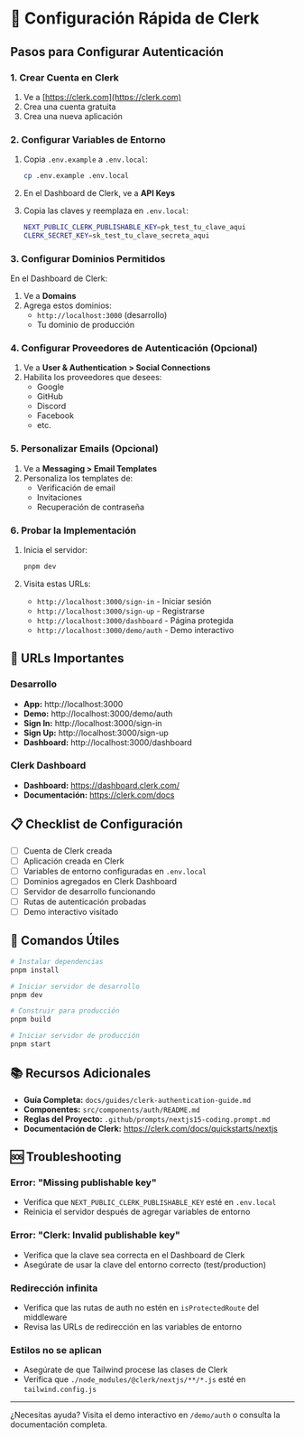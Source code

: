 # 🚀 Configuración Rápida de Clerk

## Pasos para Configurar Autenticación

### 1. Crear Cuenta en Clerk
1. Ve a [https://clerk.com](https://clerk.com)
2. Crea una cuenta gratuita
3. Crea una nueva aplicación

### 2. Configurar Variables de Entorno
1. Copia `.env.example` a `.env.local`:
   ```bash
   cp .env.example .env.local
   ```

2. En el Dashboard de Clerk, ve a **API Keys**
3. Copia las claves y reemplaza en `.env.local`:
   ```bash
   NEXT_PUBLIC_CLERK_PUBLISHABLE_KEY=pk_test_tu_clave_aqui
   CLERK_SECRET_KEY=sk_test_tu_clave_secreta_aqui
   ```

### 3. Configurar Dominios Permitidos
En el Dashboard de Clerk:
1. Ve a **Domains**
2. Agrega estos dominios:
   - `http://localhost:3000` (desarrollo)
   - Tu dominio de producción

### 4. Configurar Proveedores de Autenticación (Opcional)
1. Ve a **User & Authentication > Social Connections**
2. Habilita los proveedores que desees:
   - Google
   - GitHub
   - Discord
   - Facebook
   - etc.

### 5. Personalizar Emails (Opcional)
1. Ve a **Messaging > Email Templates**
2. Personaliza los templates de:
   - Verificación de email
   - Invitaciones
   - Recuperación de contraseña

### 6. Probar la Implementación
1. Inicia el servidor:
   ```bash
   pnpm dev
   ```

2. Visita estas URLs:
   - `http://localhost:3000/sign-in` - Iniciar sesión
   - `http://localhost:3000/sign-up` - Registrarse
   - `http://localhost:3000/dashboard` - Página protegida
   - `http://localhost:3000/demo/auth` - Demo interactivo

## 🎯 URLs Importantes

### Desarrollo
- **App:** http://localhost:3000
- **Demo:** http://localhost:3000/demo/auth
- **Sign In:** http://localhost:3000/sign-in
- **Sign Up:** http://localhost:3000/sign-up
- **Dashboard:** http://localhost:3000/dashboard

### Clerk Dashboard
- **Dashboard:** https://dashboard.clerk.com/
- **Documentación:** https://clerk.com/docs

## 📋 Checklist de Configuración

- [ ] Cuenta de Clerk creada
- [ ] Aplicación creada en Clerk
- [ ] Variables de entorno configuradas en `.env.local`
- [ ] Dominios agregados en Clerk Dashboard
- [ ] Servidor de desarrollo funcionando
- [ ] Rutas de autenticación probadas
- [ ] Demo interactivo visitado

## 🔧 Comandos Útiles

```bash
# Instalar dependencias
pnpm install

# Iniciar servidor de desarrollo
pnpm dev

# Construir para producción
pnpm build

# Iniciar servidor de producción
pnpm start
```

## 📚 Recursos Adicionales

- **Guía Completa:** `docs/guides/clerk-authentication-guide.md`
- **Componentes:** `src/components/auth/README.md`
- **Reglas del Proyecto:** `.github/prompts/nextjs15-coding.prompt.md`
- **Documentación de Clerk:** https://clerk.com/docs/quickstarts/nextjs

## 🆘 Troubleshooting

### Error: "Missing publishable key"
- Verifica que `NEXT_PUBLIC_CLERK_PUBLISHABLE_KEY` esté en `.env.local`
- Reinicia el servidor después de agregar variables de entorno

### Error: "Clerk: Invalid publishable key"
- Verifica que la clave sea correcta en el Dashboard de Clerk
- Asegúrate de usar la clave del entorno correcto (test/production)

### Redirección infinita
- Verifica que las rutas de auth no estén en `isProtectedRoute` del middleware
- Revisa las URLs de redirección en las variables de entorno

### Estilos no se aplican
- Asegúrate de que Tailwind procese las clases de Clerk
- Verifica que `./node_modules/@clerk/nextjs/**/*.js` esté en `tailwind.config.js`

---

¿Necesitas ayuda? Visita el demo interactivo en `/demo/auth` o consulta la documentación completa.
